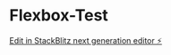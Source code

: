 # Flexbox-Test

[Edit in StackBlitz next generation editor ⚡️](https://stackblitz.com/~/github.com/Tanjakidoy/Flexbox-Test)